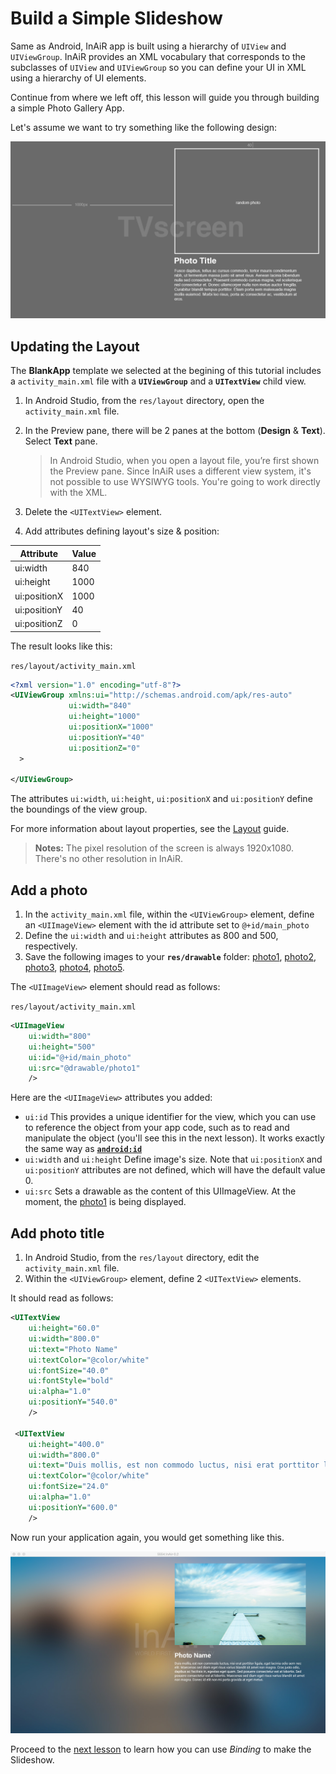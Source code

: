 Build a Simple Slideshow
========================

Same as Android, InAiR app is built using a hierarchy of `UIView` and `UIViewGroup`. InAiR provides an XML vocabulary that corresponds to the subclasses of `UIView` and `UIViewGroup` so you can define your UI in XML using a hierarchy of UI elements.

Continue from where we left off, this lesson will guide you through building a simple Photo Gallery App.

Let's assume we want to try something like the following design:

![App Design](../../images/gallery_design.png "App Design")


Updating the Layout
-------------------

The __BlankApp__ template we selected at the begining of this tutorial includes a `activity_main.xml` file with a __`UIViewGroup`__ and a __`UITextView`__ child view.

1. In Android Studio, from the `res/layout` directory, open the `activity_main.xml` file.

2. In the Preview pane, there will be 2 panes at the bottom (__Design__ & __Text__). Select __Text__ pane.
    > In Android Studio, when you open a layout file, you’re first shown the Preview pane. Since InAiR uses a different view system, it's not possible to use WYSIWYG tools. You're going to work directly with the XML.

3. Delete the `<UITextView>` element.
4. Add attributes defining layout's size & position:

| Attribute    | Value |
| -------------| ----- |
| ui:width     | 840   |
| ui:height    | 1000  |
| ui:positionX | 1000  |
| ui:positionY | 40    |
| ui:positionZ | 0     |

The result looks like this:

`res/layout/activity_main.xml`
```xml
<?xml version="1.0" encoding="utf-8"?>
<UIViewGroup xmlns:ui="http://schemas.android.com/apk/res-auto"
             ui:width="840"
             ui:height="1000"
             ui:positionX="1000"
             ui:positionY="40"
             ui:positionZ="0"
  >

</UIViewGroup>
```

The attributes `ui:width`, `ui:height`, `ui:positionX` and `ui:positionY` define the boundings of the view group.

For more information about layout properties, see the [Layout]() guide.

> **Notes:** The pixel resolution of the screen is always 1920x1080. There's no other resolution in InAiR.

Add a photo
-----------

1. In the `activity_main.xml` file, within the `<UIViewGroup>` element, define an `<UIImageView>` element with the id attribute set to `@+id/main_photo`
2. Define the `ui:width` and `ui:height` attributes as 800 and 500, respectively.
3. Save the following images to your __`res/drawable`__ folder: [photo1](../../images/photo1.jpg), [photo2](../../images/photo2.jpg), [photo3](../../images/photo3.jpg), [photo4](../../images/photo4.jpg), [photo5](../../images/photo5.jpg).

The `<UIImageView>` element should read as follows:

`res/layout/activity_main.xml`
```xml
<UIImageView
    ui:width="800"
    ui:height="500"
    ui:id="@+id/main_photo"
    ui:src="@drawable/photo1"
    />
```

Here are the `<UIImageView>` attributes you added:

* `ui:id` This provides a unique identifier for the view, which you can use to reference the object from your app code, such as to read and manipulate the object (you'll see this in the next lesson). It works exactly the same way as [__`android:id`__](http://developer.android.com/reference/android/view/View.html#attr_android:id)
* `ui:width` and `ui:height` Define image's size. Note that `ui:positionX` and `ui:positionY` attributes are not defined, which will have the default value 0.
* `ui:src` Sets a drawable as the content of this UIImageView. At the moment, the [photo1](../../images/photo1.jpg) is being displayed.
 
Add photo title
---------------

1. In Android Studio, from the `res/layout` directory, edit the `activity_main.xml` file.
2. Within the `<UIViewGroup>` element, define 2 `<UITextView>` elements.

It should read as follows:

```xml
<UITextView
    ui:height="60.0"
    ui:width="800.0"
    ui:text="Photo Name"
    ui:textColor="@color/white"
    ui:fontSize="40.0"
    ui:fontStyle="bold"
    ui:alpha="1.0"
    ui:positionY="540.0"
    />

 <UITextView
    ui:height="400.0"
    ui:width="800.0"
    ui:text="Duis mollis, est non commodo luctus, nisi erat porttitor ligula, eget lacinia odio sem nec elit. Maecenas sed diam eget risus varius blandit sit amet non magna. Cras justo odio, dapibus ac facilisis in, egestas eget quam. Sed posuere consectetur est at lobortis. Sed posuere consectetur est at lobortis. Maecenas sed diam eget risus varius blandit sit amet non magna. Donec id elit non mi porta gravida at eget metus."
    ui:textColor="@color/white"
    ui:fontSize="24.0"
    ui:alpha="1.0"
    ui:positionY="600.0"
    />
```

Now run your application again, you would get something like this.

![InAiR App With a Photo](../../images/running.jpg "InAiR App With a Photo")

Proceed to the [next lesson]() to learn how you can use *Binding* to make the Slideshow.
